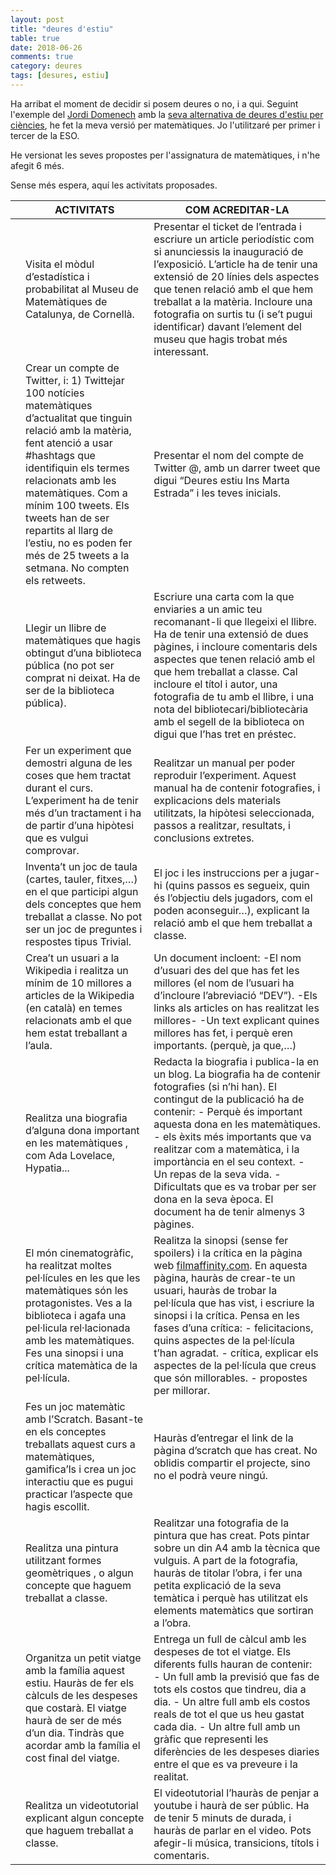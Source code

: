 ```yaml
---
layout: post
title: "deures d'estiu"
table: true
date: 2018-06-26
comments: true
category: deures
tags: [desures, estiu]
---
```


Ha arribat el moment de decidir si posem deures o no, i a qui. Seguint l'exemple del [Jordi Domenech](https://twitter.com/jdomenechca) amb la [seva alternativa de deures d'estiu per ciències](https://blogcienciesnaturals.wordpress.com/2014/06/11/una-proposta-alternativa-de-deures-destiu/), he fet la meva versió per matemàtiques. Jo l'utilitzaré per primer i tercer de la ESO. 

He versionat les seves propostes per l'assignatura de matemàtiques, i n'he afegit 6 més. 

Sense més espera, aquí les activitats proposades. 

|   | ACTIVITATS                                                                                                                                                                                                                                                                                                                                                                 | COM ACREDITAR-LA                                                                                                                                                                                                                                                                                                                                                                                                                                            |
|---|----------------------------------------------------------------------------------------------------------------------------------------------------------------------------------------------------------------------------------------------------------------------------------------------------------------------------------------------------------------------------|-------------------------------------------------------------------------------------------------------------------------------------------------------------------------------------------------------------------------------------------------------------------------------------------------------------------------------------------------------------------------------------------------------------------------------------------------------------|
|   | Visita el mòdul d’estadística i probabilitat al  Museu de Matemàtiques de Catalunya, de Cornellà.                                                                                                                                                                                                                                                                          | Presentar el ticket de l’entrada i escriure un article periodístic com si anunciessis la inauguració de l’exposició. L’article ha de tenir una extensió de 20 línies dels aspectes que tenen relació amb el que hem treballat a la matèria. Incloure una fotografia on surtis tu (i se’t pugui identificar) davant l’element del museu que hagis trobat més interessant.                                                                                    |
|   | Crear un compte de Twitter, i:   1)  Twittejar 100 notícies matemàtiques d’actualitat que tinguin relació amb la matèria, fent atenció a usar #hashtags que identifiquin els termes relacionats amb les matemàtiques. Com a mínim 100 tweets. Els tweets han de ser repartits al llarg de l’estiu, no es poden fer més de 25 tweets a la setmana. No compten els retweets. | Presentar el nom del compte de Twitter @, amb un darrer tweet que digui “Deures estiu Ins Marta Estrada” i les teves inicials.                                                                                                                                                                                                                                                                                                                              |
|   | Llegir un llibre de matemàtiques  que hagis obtingut d’una biblioteca pública (no pot ser comprat ni deixat. Ha de ser de la biblioteca pública).                                                                                                                                                                                                                          | Escriure una carta com la que enviaries a un amic teu recomanant-li que llegeixi el llibre. Ha de tenir una extensió de dues pàgines, i incloure comentaris dels aspectes que tenen relació amb el que hem treballat a classe. Cal incloure el títol i autor, una fotografia de tu amb el llibre, i una nota del bibliotecari/bibliotecària amb el segell de la biblioteca on digui que l’has tret en préstec.                                              |
|   | Fer un experiment  que demostri alguna de les coses que hem tractat durant el curs. L’experiment ha de tenir més d’un tractament i ha de partir d’una hipòtesi que es vulgui comprovar.                                                                                                                                                                                    | Realitzar un manual per poder reproduir l’experiment. Aquest manual ha de contenir fotografies, i explicacions dels materials utilitzats, la hipòtesi seleccionada, passos a realitzar, resultats, i conclusions extretes.                                                                                                                                                                                                                                  |
|   | Inventa’t un joc de taula  (cartes, tauler, fitxes,…) en el que participi algun dels conceptes que hem treballat a classe. No pot ser un joc de preguntes i respostes tipus Trivial.                                                                                                                                                                                       | El joc i les instruccions per a jugar-hi (quins passos es segueix, quin és l’objectiu dels jugadors, com el poden aconseguir…), explicant la relació amb el que hem treballat a classe.                                                                                                                                                                                                                                                                     |
|   | Crea’t un usuari a la Wikipedia i realitza un mínim de  10 millores a articles de la Wikipedia  (en català) en temes relacionats amb el que hem estat treballant a l’aula.                                                                                                                                                                                                 | Un document incloent: -El nom d’usuari des del que has fet les millores (el nom de l’usuari ha d’incloure l’abreviació “DEV”). -Els links als articles on has realitzat les millores- -Un text explicant quines millores has fet, i perquè eren importants. (perquè, ja que,…)                                                                                                                                                                              |
|   | Realitza una biografia d’alguna dona important en les matemàtiques , com Ada Lovelace, Hypatia...                                                                                                                                                                                                                                                                          | Redacta la biografia i publica-la en un blog. La biografia ha de contenir fotografies (si n’hi han). El contingut de la publicació ha de contenir:  - Perquè és important aquesta dona en les matemàtiques.   - els èxits més importants que va realitzar com a matemàtica, i la importància en el seu context.   - Un repas de la seva vida.  - Dificultats que es va trobar per ser dona en la seva època.    El document ha de tenir almenys 3 pàgines.  |
|   | El món cinematogràfic, ha realitzat moltes pel·lícules en les que les matemàtiques són les protagonistes. Ves a la biblioteca i agafa una pel·licula rel·lacionada amb les matemàtiques.  Fes una sinopsi i una crítica matemàtica de la pel·lícula.                                                                                                                       | Realitza la sinopsi (sense fer spoilers) i la crítica en la pàgina web  [filmaffinity.com](https://filmaffinity.com).  En aquesta pàgina, hauràs de crear-te un usuari, hauràs de trobar la pel·lícula que has vist, i escriure la sinopsi i la crítica. Pensa en les fases d’una crítica:   - felicitacions, quins aspectes de la pel·lícula t’han agradat.  - crítica, explicar els aspectes de la pel·lícula que creus que són millorables.   - propostes per millorar.               |
|   | Fes un joc matemàtic amb l’Scratch.  Basant-te en els conceptes treballats aquest curs a matemàtiques, gamifica’ls i crea un joc interactiu que es pugui practicar l’aspecte que hagis escollit.                                                                                                                                                                           | Hauràs d’entregar el link de la pàgina d’scratch que has creat. No oblidis compartir el projecte, sino no el podrà veure ningú.                                                                                                                                                                                                                                                                                                                             |
|   | Realitza una pintura utilitzant formes geomètriques , o algun concepte que haguem treballat a classe.                                                                                                                                                                                                                                                                      | Realitzar una fotografia de la pintura que has creat. Pots pintar sobre un din A4 amb la tècnica que vulguis. A part de la fotografia, hauràs de titolar l’obra, i fer una petita explicació de la seva temàtica i perquè has utilitzat els elements matemàtics que sortiran a l’obra.                                                                                                                                                                      |
|   | Organitza un petit viatge amb la família aquest estiu.  Hauràs de fer els càlculs de les despeses que costarà. El viatge haurà de ser de més d’un dia. Tindràs que acordar amb la família el cost final del viatge.                                                                                                                                                        | Entrega un full de càlcul amb les despeses de tot el viatge. Els diferents fulls hauran de contenir:   - Un full amb la previsió que fas de tots els costos que tindreu, dia a dia.    - Un altre full amb els costos reals de tot el que us heu gastat cada dia.   - Un altre full amb un gràfic que representi les diferències de les despeses diaries entre el que es va preveure i la realitat.                                                         |
|   | Realitza un videotutorial  explicant algun concepte que haguem treballat a classe.                                                                                                                                                                                                                                                                                         | El videotutorial l’hauràs de penjar a youtube i haurà de ser públic. Ha de tenir 5 minuts de durada, i hauràs de parlar en el video. Pots afegir-li música, transicions, títols i comentaris.                                                                                                                                                                                                                                                               |

